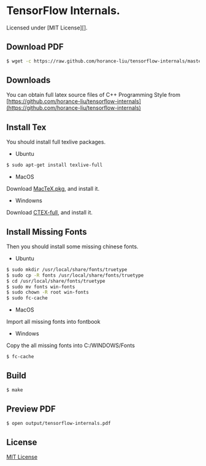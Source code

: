 # TensorFlow Internals.

Licensed under [MIT License][].

## Download PDF

```bash
$ wget -c https://raw.github.com/horance-liu/tensorflow-internals/master/tensorflow-internals.pdf
```

## Downloads

You can obtain full latex source files of C++ Programming Style from [https://github.com/horance-liu/tensorflow-internals](https://github.com/horance-liu/tensorflow-internals)

## Install Tex

You should install full texlive packages.

- Ubuntu     

```bash
$ sudo apt-get install texlive-full
```

- MacOS

Download [MacTeX.pkg](http://tug.org/mactex/), and install it.

- Windowns
      
Download [CTEX-full](http://www.ctex.org/CTeXDownload), and install it.

## Install Missing Fonts

Then you should install some missing chinese fonts.

- Ubuntu

```bash
$ sudo mkdir /usr/local/share/fonts/truetype
$ sudo cp -R fonts /usr/local/share/fonts/truetype
$ cd /usr/local/share/fonts/truetype
$ sudo mv fonts win-fonts
$ sudo chown -R root win-fonts
$ sudo fc-cache
```

- MacOS 
    
Import all missing fonts into fontbook

- Windows
 
Copy the all missing fonts into C:/WINDOWS/Fonts

```bash
$ fc-cache
```

## Build

```bash
$ make
```

## Preview PDF

```bash
$ open output/tensorflow-internals.pdf
```

## License

[MIT License](http://opensource.org/licenses/mit-license.html) 
